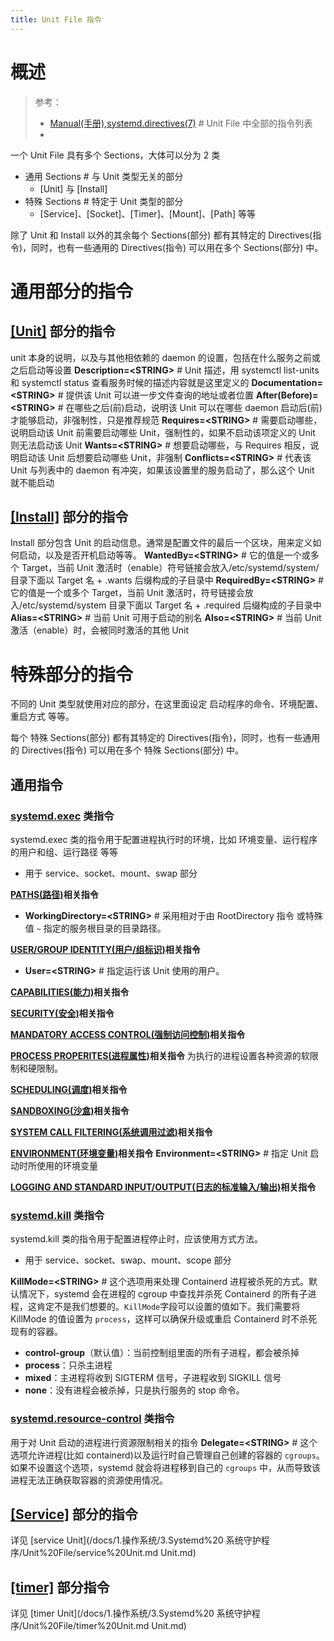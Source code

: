 ```yaml
---
title: Unit File 指令
---
```


# 概述

> 参考：
>
> - [Manual(手册),systemd.directives(7)](https://man7.org/linux/man-pages/man7/systemd.directives.7.html) # Unit File 中全部的指令列表
> -

一个 Unit File 具有多个 Sections，大体可以分为 2 类

- 通用 Sections # 与 Unit 类型无关的部分
  - \[Unit] 与 \[Install]
- 特殊 Sections # 特定于 Unit 类型的部分
  - \[Service]、\[Socket]、\[Timer]、\[Mount]、\[Path] 等等

除了 Unit 和 Install 以外的其余每个 Sections(部分) 都有其特定的 Directives(指令)，同时，也有一些通用的 Directives(指令) 可以用在多个 Sections(部分) 中。

# 通用部分的指令

## [\[Unit\]](https://man7.org/linux/man-pages/man5/systemd.unit.5.html#[UNIT]_SECTION_OPTIONS) 部分的指令

unit 本身的说明，以及与其他相依赖的 daemon 的设置，包括在什么服务之前或之后启动等设置
**Description=\<STRING>** # Unit 描述，用 systemctl list-units 和 systemctl status 查看服务时候的描述内容就是这里定义的
**Documentation=\<STRING>** # 提供该 Unit 可以进一步文件查询的地址或者位置
**After(Before)=\<STRING>** # 在哪些之后(前)启动，说明该 Unit 可以在哪些 daemon 启动后(前)才能够启动，非强制性，只是推荐规范
**Requires=\<STRING>** # 需要启动哪些，说明启动该 Unit 前需要启动哪些 Unit，强制性的，如果不启动该项定义的 Unit 则无法启动该 Unit
**Wants=\<STRING>** # 想要启动哪些，与 Requires 相反，说明启动该 Unit 后想要启动哪些 Unit，非强制
**Conflicts=\<STRING>** # 代表该 Unit 与列表中的 daemon 有冲突，如果该设置里的服务启动了，那么这个 Unit 就不能启动

## [\[Install\]](https://man7.org/linux/man-pages/man5/systemd.unit.5.html#[INSTALL]_SECTION_OPTIONS) 部分的指令

Install 部分包含 Unit 的启动信息。通常是配置文件的最后一个区块，用来定义如何启动，以及是否开机启动等等。
**WantedBy=\<STRING>** # 它的值是一个或多个 Target，当前 Unit 激活时（enable）符号链接会放入/etc/systemd/system/目录下面以 Target 名 + .wants 后缀构成的子目录中
**RequiredBy=\<STRING>** # 它的值是一个或多个 Target，当前 Unit 激活时，符号链接会放入/etc/systemd/system 目录下面以 Target 名 + .required 后缀构成的子目录中
**Alias=\<STRING>** # 当前 Unit 可用于启动的别名
**Also=\<STRING>** # 当前 Unit 激活（enable）时，会被同时激活的其他 Unit

# 特殊部分的指令

不同的 Unit 类型就使用对应的部分，在这里面设定 启动程序的命令、环境配置、重启方式 等等。

每个 特殊 Sections(部分) 都有其特定的 Directives(指令)，同时，也有一些通用的 Directives(指令) 可以用在多个 特殊 Sections(部分) 中。

## 通用指令

### [systemd.exec](https://man7.org/linux/man-pages/man5/systemd.exec.5.html) 类指令

systemd.exec 类的指令用于配置进程执行时的环境，比如 环境变量、运行程序的用户和组、运行路径 等等

- 用于 service、socket、mount、swap 部分

[**PATHS(路径)**](https://man7.org/linux/man-pages/man5/systemd.exec.5.html#PATHS)**相关指令**

- **WorkingDirectory=\<STRING>** # 采用相对于由 RootDirectory 指令 或特殊值 `~` 指定的服务根目录的目录路径。

[**USER/GROUP IDENTITY(用户/组标识)**](https://man7.org/linux/man-pages/man5/systemd.exec.5.html#USER/GROUP_IDENTITY)**相关指令**

- **User=\<STRING>** # 指定运行该 Unit 使用的用户。

[**CAPABILITIES(能力)**](https://man7.org/linux/man-pages/man5/systemd.exec.5.html#CAPABILITIES)**相关指令**

[**SECURITY(安全)**](https://man7.org/linux/man-pages/man5/systemd.exec.5.html#SECURITY)**相关指令**

[**MANDATORY ACCESS CONTROL(强制访问控制)**](https://man7.org/linux/man-pages/man5/systemd.exec.5.html#MANDATORY_ACCESS_CONTROL)**相关指令**

[**PROCESS PROPERITES(进程属性)**](https://man7.org/linux/man-pages/man5/systemd.exec.5.html#PROCESS_PROPERTIES)**相关指令**
为执行的进程设置各种资源的软限制和硬限制。

[**SCHEDULING(调度)**](https://man7.org/linux/man-pages/man5/systemd.exec.5.html#SCHEDULING)**相关指令**

[**SANDBOXING(沙盒)**](https://man7.org/linux/man-pages/man5/systemd.exec.5.html#SANDBOXING)**相关指令**

[**SYSTEM CALL FILTERING(系统调用过滤)**](https://man7.org/linux/man-pages/man5/systemd.exec.5.html#SYSTEM_CALL_FILTERING)**相关指令**

[**ENVIRONMENT(环境变量)**](https://man7.org/linux/man-pages/man5/systemd.exec.5.html#ENVIRONMENT)**相关指令**
**Environment=\<STRING>** # 指定 Unit 启动时所使用的环境变量

[**LOGGING AND STANDARD INPUT/OUTPUT(日志的标准输入/输出)**](https://man7.org/linux/man-pages/man5/systemd.exec.5.html#LOGGING_AND_STANDARD_INPUT/OUTPUT)**相关指令**

### [systemd.kill](https://man7.org/linux/man-pages/man5/systemd.kill.5.html) 类指令

systemd.kill 类的指令用于配置进程停止时，应该使用方式方法。

- 用于 service、socket、swap、mount、scope 部分

**KillMode=\<STRING>** # 这个选项用来处理 Containerd 进程被杀死的方式。默认情况下，systemd 会在进程的 cgroup 中查找并杀死 Containerd 的所有子进程，这肯定不是我们想要的。`KillMode`字段可以设置的值如下。我们需要将 KillMode 的值设置为 `process`，这样可以确保升级或重启 Containerd 时不杀死现有的容器。

- **control-group**（默认值）：当前控制组里面的所有子进程，都会被杀掉
- **process**：只杀主进程
- **mixed**：主进程将收到 SIGTERM 信号，子进程收到 SIGKILL 信号
- **none**：没有进程会被杀掉，只是执行服务的 stop 命令。

### [systemd.resource-control](https://man7.org/linux/man-pages/man5/systemd.resource-control.5.html) 类指令

用于对 Unit 启动的进程进行资源限制相关的指令
**Delegate=\<STRING>** # 这个选项允许进程(比如 containerd)以及运行时自己管理自己创建的容器的 `cgroups`。如果不设置这个选项，systemd 就会将进程移到自己的 `cgroups` 中，从而导致该进程无法正确获取容器的资源使用情况。

## [\[Service\]](https://man7.org/linux/man-pages/man5/systemd.service.5.html) 部分的指令

详见 [service Unit](/docs/1.操作系统/3.Systemd%20 系统守护程序/Unit%20File/service%20Unit.md Unit.md)

## [\[timer\]](https://man7.org/linux/man-pages/man5/systemd.timer.5.html) 部分指令

详见 [timer Unit](/docs/1.操作系统/3.Systemd%20 系统守护程序/Unit%20File/timer%20Unit.md Unit.md)
